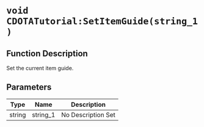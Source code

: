 # `void CDOTATutorial:SetItemGuide(string_1 )`
## Function Description
Set the current item guide.
## Parameters
Type|Name|Description
--|--|--
string|string_1|No Description Set
